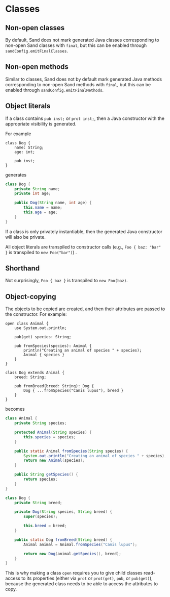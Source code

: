 # Classes

## Non-open classes

By default, Sand does not mark generated Java classes corresponding to non-open Sand classes with `final`, but this can be enabled through `sandConfig.emitFinalClasses`.

## Non-open methods

Similar to classes, Sand does not by default mark generated Java methods corresponding to non-open Sand methods with `final`, but this can be enabled through `sandConfig.emitFinalMethods`.

## Object literals

If a class contains `pub inst;` or `prot inst;`, then a Java constructor with the appropriate visibility is generated.

For example

```sand
class Dog {
    name: String;
    age: int;

    pub inst;
}
```

generates

```java
class Dog {
    private String name;
    private int age;

    public Dog(String name, int age) {
        this.name = name;
        this.age = age;
    }
}
```

If a class is only privately instantiable, then the generated Java constructor will also be private.

All object literals are transpiled to constructor calls (e.g., `Foo { baz: "bar" }` is transpiled to `new Foo("bar")`) .

## Shorthand

Not surprisingly, `Foo { baz }` is transpiled to `new Foo(baz)`.

## Object-copying

The objects to be copied are created, and then their attributes are passed to the constructor.
For example:

```sand
open class Animal {
    use System.out.println;

    pub(get) species: String;

    pub fromSpecies(species): Animal {
        println("Creating an animal of species " + species);
        Animal { species }
    }
}

class Dog extends Animal {
    breed: String;

    pub fromBreed(breed: String): Dog {
        Dog { ...fromSpecies("Canis lupus"), breed }
    }
}
```

becomes

```java
class Animal {
    private String species;

    protected Animal(String species) {
        this.species = species;
    }

    public static Animal fromSpecies(String species) {
        System.out.println("Creating an animal of species " + species);
        return new Animal(species);
    }

    public String getSpecies() {
        return species;
    }
}

class Dog {
    private String breed;

    private Dog(String species, String breed) {
        super(species);

        this.breed = breed;
    }

    public static Dog fromBreed(String breed) {
        Animal animal = Animal.fromSpecies("Canis lupus");

        return new Dog(animal.getSpecies(), breed);
    }
}
```

This is why making a class `open` requires you to give child classes read-access to its properties (either via `prot` or `prot(get)`, `pub`, or `pub(get)`), because the generated class needs to be able to access the attributes to copy.
